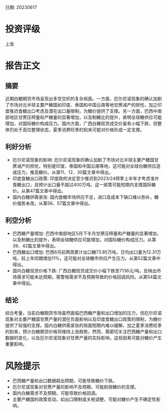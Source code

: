 
日期: 20230617

# 投资评级

上涨

# 报告正文

## 摘要

近期白糖期货市场呈现出多空交织的复杂局面。一方面，厄尔尼诺现象的确认加剧了市场对北半球主要产糖国如印度、泰国和中国云南等地甘蔗减产的担忧，加之印度推迟食糖出口考虑及潜在出口量限制，为糖价提供了支撑。另一方面，巴西中南部地区甘蔗压榨量和产糖量的显著增加，以及制糖比的提升，表明全球糖供应可能增加，对国际糖价构成压力。国内方面，广西白糖现货成交价虽有小幅下跌，但整体仍处于高位整理状态，夏季消费旺季的到来可能对价格形成一定支撑。

## 利好分析

* 厄尔尼诺现象的影响: 厄尔尼诺现象的确认加剧了市场对北半球主要产糖国甘蔗减产的担忧，特别是印度、泰国和中国云南等地，这可能对全球白糖供应造成压力，推高糖价。从第11、12、30篇文章中得出。
* 印度食糖出口政策: 印度政府决定至少推迟到2023/24榨季上半年才考虑准许食糖出口，且预计出口量不超过400万吨，这一政策可能短期内支撑国际糖价。从第47篇文章中得出。
* 国内白糖供需紧张: 国内食糖市场供应不足，进口高成本下缺口难以弥补，糖价强势未改。从第56、57篇文章中得出。

## 利空分析

* 巴西糖产量增加: 巴西中南部地区5月下半月甘蔗压榨量和产糖量的显著增加，以及制糖比的提升，表明全球糖供应可能增加，对国际糖价构成压力。从第39、42篇文章中得出。
* 巴西糖出口增加: 巴西6月前两周累计出口糖73.85万吨，日均出口量为12.31万吨，较上年同期增加11%，这可能对全球糖市供应产生压力。从第52篇文章中得出。
* 国内白糖现货价格下跌: 广西白糖现货成交价小幅下跌至7136元/吨，反映出市场需求可能未达预期，需警惕需求不及预期导致的价格回调风险。从第54篇文章中得出。

## 结论

综合考量，当前白糖期货市场虽然面临巴西糖产量和出口增加的压力，但厄尔尼诺现象对主要产糖国甘蔗产量的潜在负面影响以及印度食糖出口政策的限制，为糖价提供了较强的支撑。国内白糖供需紧张的局面短期内难以缓解，加之夏季消费旺季的到来，预计白糖期货价格将维持上涨趋势。然而，需密切关注巴西糖产量和出口数据的变化，以及厄尔尼诺现象对甘蔗产量的实际影响，这些因素可能对糖价产生重要影响。

# 风险提示

* 巴西糖产量和出口数据超出预期，可能导致糖价下跌。
* 厄尔尼诺现象对甘蔗产量的影响不及预期，可能削弱糖价的支撑。
* 国内白糖需求不及预期，可能导致价格回调。
* 主要产糖国的政策变动，如出口限制或关税调整，可能对糖价产生不确定性影响。
